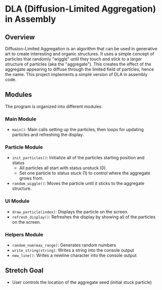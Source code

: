 # DLA (Diffusion-Limited Aggregation) in Assembly 

## Overview
Diffusion-Limited Aggregation is an algorithm that can be used in generative art to create interesting and organic structures. It uses a simple concept of particles that randomly "wiggle" until they touch and stick to a larger structure of particles (aka the "aggregate"). This creates the effect of the aggregate appearing to diffuse through the limited field of particles, hence the name. This project implements a simple version of DLA in assembly code.

## Modules
The program is organized into different modules:

### Main Module

  - `main()`: Main calls setting up the particles, then loops for updating particles and refreshing the display.

### Particle Module

  - `init_particles()`: Initialize all of the particles starting position and status
    - All particles all start with status unstuck (0).
    - Set one particle to status stuck (1) to control where the aggregate grows from.
  - `random_wiggle()`: Moves the particle until it sticks to the aggregate structure.

### UI Module

  - `draw_particle(index)`: Displays the particle on the screen.
  - `refresh_display()`: Refreshes the display by showing all of the particles on the screen.

### Helpers Module

  - `random_num(max_range)`: Generates random numbers
  - `write_string(string)`: Writes a string into the console output
  - `new_line()`: Writes a newline character into the console output

## Stretch Goal

- User controls the location of the aggregate seed (initial stuck particle)